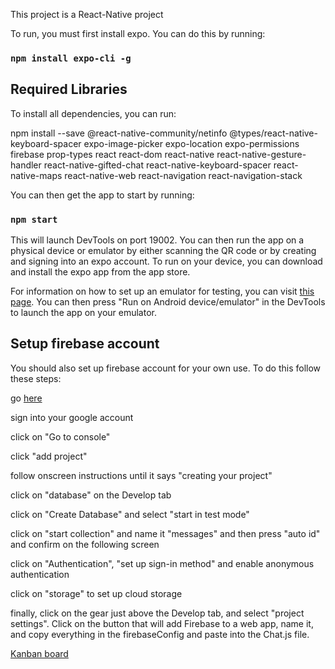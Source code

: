 This project is a React-Native project

To run, you must first install expo. You can do this by running:

### `npm install expo-cli -g`

## Required Libraries

To install all dependencies, you can run:

npm install --save @react-native-community/netinfo @types/react-native-keyboard-spacer expo-image-picker expo-location expo-permissions firebase prop-types react react-dom react-native react-native-gesture-handler react-native-gifted-chat react-native-keyboard-spacer react-native-maps react-native-web react-navigation react-navigation-stack

You can then get the app to start by running:

### `npm start`

This will launch DevTools on port 19002. You can then run the app on a physical device or emulator by either scanning the QR code or by creating and signing into an expo account. To run on your device, you can download and install the expo app from the app store.</br>

For information on how to set up an emulator for testing, you can visit [this page](https://docs.expo.io/versions/latest/workflow/android-studio-emulator/). You can then press "Run on Android device/emulator" in the DevTools to launch the app on your emulator.

## Setup firebase account

You should also set up firebase account for your own use. To do this follow these steps: </br>

go [here](https://firebase.google.com/?hl=en)</br>

sign into your google account</br>

click on "Go to console"</br>

click "add project"</br>

follow onscreen instructions until it says "creating your project"</br>

click on "database" on the Develop tab </br>

click on "Create Database" and select "start in test mode"</br>

click on "start collection" and name it "messages" and then press "auto id" and confirm on the following screen</br>

click on "Authentication", "set up sign-in method" and enable anonymous authentication</br>

click on "storage" to set up cloud storage</br>

finally, click on the gear just above the Develop tab, and select "project settings". Click on the button that will add Firebase to a web app, name it, and copy everything in the firebaseConfig and paste into the Chat.js file.</br>

[Kanban board](https://trello.com/b/YPTtvu1G/chat-app)
